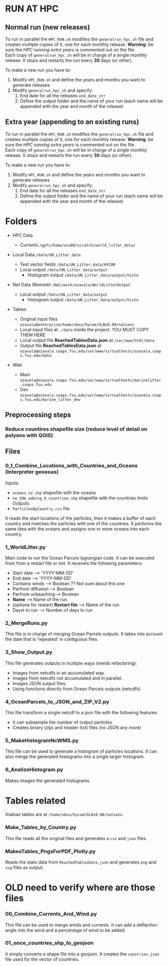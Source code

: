 # RUN AT HPC
## Normal run (new releases)
To run in parallel the `HPC_RUN.sh` modifies the `generalrun_hpc.sh` file and creates multiple
copies of it, one for each monthly release. 
**Warning**: be sure the *HPC running extra years* is commented out on the file.  
Each copy of `generalrun_hpc.sh` will be in charge of a single monthly release. It stops and
restarts the run every **30** days (or other).

To make a new run you have to:

1. Modify `HPC_RUN.sh` and define the years and months you want to generate releases
2. Modify `generalrun_hpc_sh` and specify:
   1. End date for all the releases `end_date_str`
   2. Define the output folder and the name of your run (each name will be appended with the year and month of the release)


## Extra year (appending to an existing runs)
To run in parallel the `HPC_RUN.sh` modifies the `generalrun_hpc.sh` file and creates multiple
copies of it, one for each monthly release. 
**Warning**: be sure the *HPC running extra years* is commented out on the file.  
Each copy of `generalrun_hpc.sh` will be in charge of a single monthly release. It stops and
restarts the run every **30** days (or other).

To make a new run you have to:

1. Modify `HPC_RUN.sh` and define the years and months you want to generate releases
2. Modify `generalrun_hpc_sh` and specify:
   1. End date for all the releases `end_date_str`
   2. Define the output folder and the name of your run (each name will be appended with the year and month of the release)




# Folders

* HPC Data
    * Currents `/gpfs/home/osz09/scratch/world_litter_data/`


* Local Data `/data/UN_Litter_data`
    * Test vector fields `/data/UN_Litter_data/HYCOM`
    * Local output `/data/UN_Litter_data/output`
        * Histogram output `/data/UN_Litter_data/output/histo`
        
* Net Data (Remote) `/Net/work/ozavala/WorldLitterOutput`
    * Local output `/data/UN_Litter_data/output`
        * Histogram output `/data/UN_Litter_data/output/histo`

* Tables 
    * Original input files `ozavala@enterprise/home/xbxu/hycom/GLBv0.08/nations`
    * Local input files at `./data` inside the project. YOU MUST COPY THEM HERE
    * Local output file **ReachedTablesData.json** at `/var/www/html/data`
    * Output file **ReachedTablesData.json** at `ozavala@ozavala.coaps.fsu.edu/var/www/virtualhosts/ozavala.coaps.fsu.edu/data`
* Web
    * Main `ozavala@ozavala.coaps.fsu.edu/var/www/virtualhosts/marinelitter.coaps.fsu.edu`
    * Dev `ozavala@ozavala.coaps.fsu.edu/var/www/virtualhosts/ozavala.coaps.fsu.edu/marine_litter_dev`

## Preprocessing steps 
### Reduce countires shapefile size (reduce level of detail on polyons with QGIS)

## Files
### 0_1_Combine_Locations_with_Countries_and_Oceans  (Interpreter geoeoas)
Inputs: 
  * `oceans_oz.shp`  shapefile with the oceans
  * `ne_50m_adming_0_countries.shp` shapefile with the countries limits
Outputs: 
  * `ParticlesByCountry.csv` file.
   
It reads the start locations of the particles, then it makes a buffer of each country and matches
the particles with one of the countries. It performs the same idea with the oceans and assigns
one or more oceans into each country.

### 1_WorldLitter.py
Main code to run the Ocean Parcels lagrangian code. 
It can be executed from from a restart file or not.
It receives the following parameters:
* Start date --> 'YYYY-MM-DD'
* End date --> 'YYYY-MM-DD'
* Contains winds --> Boolean ?? Not sure about this one
* Perfrom diffusion --> Boolean
* Perfrom unbeaching--> Boolean
* **Name** --> Name of the run
* (optiona for restart) **Restart file** --> Name of the run
* Dayst to run --> Number of days to run


### 2_MergeRuns.py
This file is in charge of merging Ocean Parcels outputs.
It takes into account the date that is 'repeated' in contiguous files.

### 3_Show_Output.py
This file generates outputs in multiple ways (needs refactoring):
* Images from netcdfs in an accumulated way.
* Images from netcdfs not accumulated and in parallel.
* Images JSON output files.
* Using functions directly from Ocean Parcels outputs (netcdfs)

### 4_OceanParcels_to_JSON_and_ZIP_V2.py
This file transform a single netcdf to a json file with the following
features:
* It can subsample the number of output particles.
* Creates binary (zip) and header (txt) files (no JSON any more)

### 5_MakeHistogramNcWMS.py
This file can be used to generate a histogram of particles
locations. It can also merge the generated histograms into a single
larger histogram. 

### 6_AnalizeHistogram.py
Makes images the generated histograms.

# Tables related
Xiabiao tables are at `/home/xbxu/hycom/GLBv0.08/nations`.

### Make_Tables_by_Country.py
This file reads all the original files and generates a `csv` and `json` files.

### MakesTables_PngsForPDF_Plotly.py
Reads the stats data from `ReachedTablesData.json` and generates 
`png` and `svg` files as output.



# OLD need to verify where are those files
### 00_Combine_Currents_And_Wind.py
This file can be used to merge winds and currents. It can 
add a deflection angle into the wind and a percentage of wind
to be added. 

### 01_once_countries_shp_to_geojson
It simply converts a shape file into a geojson. It
creates the `countries.json` file used for the vector of countries.


